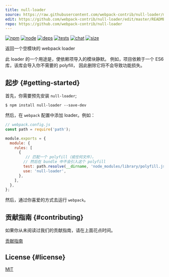 ```yaml
---
title: null-loader
source: https://raw.githubusercontent.com/webpack-contrib/null-loader/master/README.md
edit: https://github.com/webpack-contrib/null-loader/edit/master/README.md
repo: https://github.com/webpack-contrib/null-loader
---
```



[![npm][npm]][npm-url]
[![node][node]][node-url]
[![deps][deps]][deps-url]
[![tests][tests]][tests-url]
[![chat][chat]][chat-url]
[![size][size]][size-url]



返回一个空模块的 webpack loader

此 loader 的一个用途是，使依赖项导入的模块静默。 
例如，项目依赖于一个 ES6 库，该库会导入你不需要的 polyfill，
 因此删除它将不会导致功能损失。

## 起步 {#getting-started}

首先，你需要预先安装 `null-loader`;

```console
$ npm install null-loader --save-dev
```

然后，在 `webpack` 配置中添加 loader。例如：

```js
// webpack.config.js
const path = require('path');

module.exports = {
  module: {
    rules: [
      {
         // 匹配一个 polyfill（或任何文件），
        // 然后在 bundle 中不会引入这个 polyfill
        test: path.resolve(__dirname, 'node_modules/library/polyfill.js'),
        use: 'null-loader',
      },
    ],
  },
};
```

然后，通过你喜爱的方式去运行 `webpack`。

## 贡献指南 {#contributing}

如果你从未阅读过我们的贡献指南，请在上面花点时间。

[贡献指南](https://github.com/webpack-contrib/null-loader/blob/master/.github/CONTRIBUTING.md)

## License {#license}

[MIT](https://github.com/webpack-contrib/null-loader/blob/master/LICENSE)

[npm]: https://img.shields.io/npm/v/null-loader.svg
[npm-url]: https://npmjs.com/package/null-loader
[node]: https://img.shields.io/node/v/null-loader.svg
[node-url]: https://nodejs.org/
[deps]: https://david-dm.org/webpack-contrib/null-loader.svg
[deps-url]: https://david-dm.org/webpack-contrib/null-loader
[tests]: https://github.com/webpack-contrib/null-loader/workflows/null-loader/badge.svg
[tests-url]: https://github.com/webpack-contrib/null-loader/actions
[cover]: https://codecov.io/gh/webpack-contrib/null-loader/branch/master/graph/badge.svg
[cover-url]: https://codecov.io/gh/webpack-contrib/null-loader
[chat]: https://img.shields.io/badge/gitter-webpack%2Fwebpack-brightgreen.svg
[chat-url]: https://gitter.im/webpack/webpack
[size]: https://packagephobia.now.sh/badge?p=null-loader
[size-url]: https://packagephobia.now.sh/result?p=null-loader
